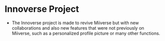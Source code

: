 # Innoverse Project
- The Innoverse project is made to revive Miiverse but with new collaborations and also new features that were not previously on Miiverse, such as a personalized profile picture or many other functions.

